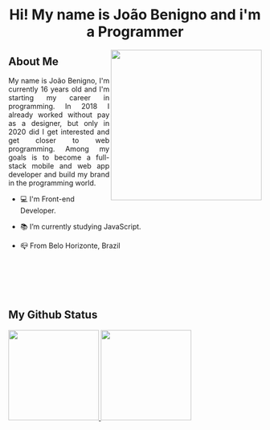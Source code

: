 <h1 align="center"> Hi! My name is João Benigno and i'm a Programmer </h1>

<img src="https://isometric.online/wp-content/uploads/2019/07/Coding_SVG.svg" min-width="300px" max-width="300px" width="300px" align="right" alt="">

## About Me

<p align="justify"> My name is João Benigno, I'm currently 16 years old and I'm starting my career in programming. In 2018 I already worked without pay as a designer, but only in 2020 did I get interested and get closer to web programming. Among my goals is to become a full-stack mobile and web app developer and build my brand in the programming world.

- 💻 I'm Front-end Developer.
- 📚 I’m currently studying JavaScript.
- 📪 From Belo Horizonte, Brazil</p>

  <br><br><br><br>
  
## My Github Status

<div>
  <a href="https://github.com/joaobenigno">
  <img height="180em" src="https://github-readme-stats.vercel.app/api?username=joaobenigno&show_icons=true&theme=omni&include_all_commits=true&count_private=true"/>
  <img height="180em" src="https://github-readme-stats.vercel.app/api/top-langs/?username=joaobenigno&layout=compact&langs_count=7&theme=omni"/>
</div>


